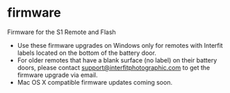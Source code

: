 # firmware
Firmware for the S1 Remote and Flash
- Use these firmware upgrades on Windows only for remotes with Interfit labels located on the bottom of the battery door.  
- For older remotes that have a blank surface (no label) on their battery doors, please contact support@interfitphotographic.com to get the firmware upgrade via email.
- Mac OS X compatible firmware updates coming soon.
